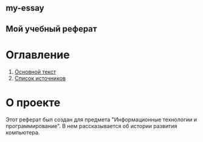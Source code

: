 ## my-essay

## Мой учебный реферат

# Оглавление

1. [Основной текст](https://github.com/ChaplinVtapkah/my-essay/blob/main/main.md)
2. [Список источников](https://github.com/ChaplinVtapkah/my-essay/blob/main/sources.md)

# О проекте 

Этот реферат был создан для предмета "Информационные технологии и программирование". В нем рассказывается об истории развития компьютера.
